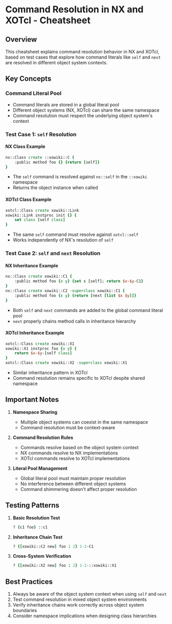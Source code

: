 # Command Resolution in NX and XOTcl - Cheatsheet

## Overview
This cheatsheet explains command resolution behavior in NX and XOTcl, based on test cases that explore how command literals like `self` and `next` are resolved in different object system contexts.

## Key Concepts

### Command Literal Pool
- Command literals are stored in a global literal pool
- Different object systems (NX, XOTcl) can share the same namespace
- Command resolution must respect the underlying object system's context

### Test Case 1: `self` Resolution

#### NX Class Example
```tcl
nx::Class create ::xowiki::C {
    :public method foo {} {return [self]}
}
```
- The `self` command is resolved against `nx::self` in the `::xowiki` namespace
- Returns the object instance when called

#### XOTcl Class Example
```tcl
xotcl::Class create xowiki::Link
xowiki::Link instproc init {} {
    set class [self class]
}
```
- The same `self` command must resolve against `xotcl::self`
- Works independently of NX's resolution of `self`

### Test Case 2: `self` and `next` Resolution

#### NX Inheritance Example
```tcl
nx::Class create xowiki::C1 {
    :public method foo {x y} {set s [self]; return $x-$y-C1}
}
nx::Class create xowiki::C2 -superclass xowiki::C1 {
    :public method foo {x y} {return [next [list $x $y]]}
}
```
- Both `self` and `next` commands are added to the global command literal pool
- `next` properly chains method calls in inheritance hierarchy

#### XOTcl Inheritance Example
```tcl
xotcl::Class create xowiki::X1
xowiki::X1 instproc foo {x y} {
    return $x-$y-[self class]
}
xotcl::Class create xowiki::X2 -superclass xowiki::X1
```
- Similar inheritance pattern in XOTcl
- Command resolution remains specific to XOTcl despite shared namespace

## Important Notes

1. **Namespace Sharing**
   - Multiple object systems can coexist in the same namespace
   - Command resolution must be context-aware

2. **Command Resolution Rules**
   - Commands resolve based on the object system context
   - NX commands resolve to NX implementations
   - XOTcl commands resolve to XOTcl implementations

3. **Literal Pool Management**
   - Global literal pool must maintain proper resolution
   - No interference between different object systems
   - Command shimmering doesn't affect proper resolution

## Testing Patterns

1. **Basic Resolution Test**
   ```tcl
   ? {c1 foo} ::c1
   ```

2. **Inheritance Chain Test**
   ```tcl
   ? {[xowiki::C2 new] foo 1 2} 1-2-C1
   ```

3. **Cross-System Verification**
   ```tcl
   ? {[xowiki::X2 new] foo 1 2} 1-2-::xowiki::X1
   ```

## Best Practices

1. Always be aware of the object system context when using `self` and `next`
2. Test command resolution in mixed object system environments
3. Verify inheritance chains work correctly across object system boundaries
4. Consider namespace implications when designing class hierarchies 